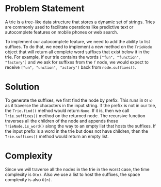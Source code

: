 # Problem Statement

A trie is a tree-like data structure that stores a dynamic set of strings. Tries are commonly used to facilitate operations like predictive text or autocomplete features on mobile phones or web search.

To implement our autocomplete feature, we need to add the ability to list suffixes. To do that, we need to implement a new method on the `TrieNode` object that will return all complete word suffixes that exist below it in the trie. For example, if our trie contains the words `["fun", "function", "factory"]` and we ask for suffixes from the `f` node, we would expect to receive `["un", "unction", "actory"]` back from `node.suffixes()`.

# Solution

To generate the suffixes, we first find the node by prefix. This runs in `O(n)` as it traverse the characters in the input string. If the prefix is not in our trie, the `Trie.find()` method would return `None`. If it is, then we call `Trie.suffixes()` method on the returned node. The recursive function traverses all the children of the node and appends those `TrieNode.is_word()` along the way to an empty list that hosts the suffixes. If the input prefix is a word in the trie but does not have children, then the `Trie.suffixes()` method would return an empty list.

# Complexity

Since we will traverse all the nodes in the trie in the worst case, the time complexity is `O(n)`. Also we use a list to host the suffixes, the space complexity is also `O(n)`.
